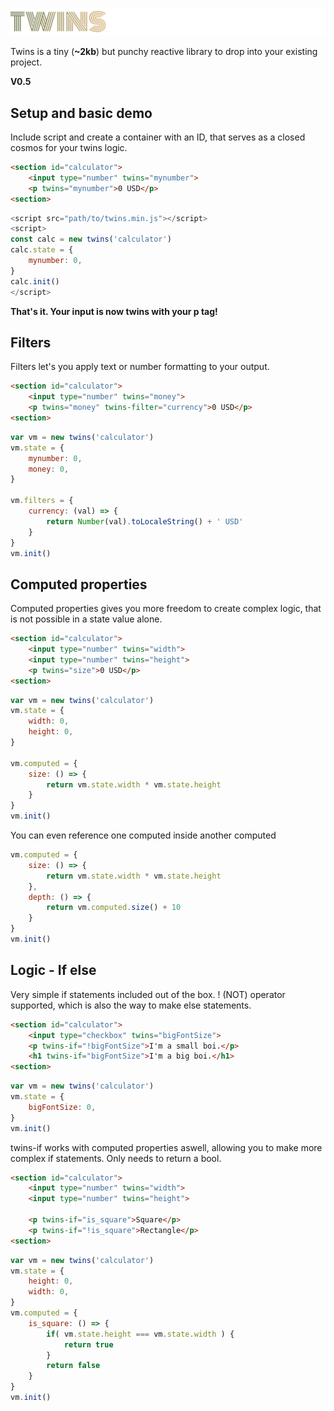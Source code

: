 ![alt text](https://github.com/andersdn11/twins/blob/main/twins.png?raw=true)

Twins is a tiny (**~2kb**) but punchy reactive library to drop into your existing project.

**V0.5**


## Setup and basic demo

Include script and create a container with an ID, that serves as a closed cosmos for your twins logic.

```html
<section id="calculator">
	<input type="number" twins="mynumber">
	<p twins="mynumber">0 USD</p>
<section>
```
```javascript
<script src="path/to/twins.min.js"></script>
<script>
const calc = new twins('calculator')
calc.state = {
	mynumber: 0,
}
calc.init()
</script>
```

**That's it. Your input is now twins with your p tag!**

## Filters
Filters let's you apply text or number formatting to your output.
```html
<section id="calculator">
	<input type="number" twins="money">
	<p twins="money" twins-filter="currency">0 USD</p>
<section>
```
```javascript
var vm = new twins('calculator')
vm.state = {
	mynumber: 0,
	money: 0,
}

vm.filters = {
	currency: (val) => {
		return Number(val).toLocaleString() + ' USD'
	}
}
vm.init()
```

## Computed properties
Computed properties gives you more freedom to create complex logic, that is not possible in a state value alone.
```html
<section id="calculator">
	<input type="number" twins="width">
	<input type="number" twins="height">
	<p twins="size">0 USD</p>
<section>
```
```javascript
var vm = new twins('calculator')
vm.state = {
	width: 0,
	height: 0,
}

vm.computed = {
	size: () => {
		return vm.state.width * vm.state.height
	}
}
vm.init()
```

You can even reference one computed inside another computed

```javascript
vm.computed = {
	size: () => {
		return vm.state.width * vm.state.height
	},
	depth: () => {
		return vm.computed.size() + 10
	}
}
vm.init()
```

## Logic - If else
Very simple if statements included out of the box. 
! (NOT) operator supported, which is also the way to make else statements.
```html
<section id="calculator">
	<input type="checkbox" twins="bigFontSize">
	<p twins-if="!bigFontSize">I'm a small boi.</p>
	<h1 twins-if="bigFontSize">I'm a big boi.</h1>
<section>
```
```javascript
var vm = new twins('calculator')
vm.state = {
	bigFontSize: 0,
}
vm.init()
```

twins-if works with computed properties aswell, allowing you to make more complex if statements. Only needs to return a bool.
```html
<section id="calculator">
	<input type="number" twins="width">
	<input type="number" twins="height">
	
	<p twins-if="is_square">Square</p>
	<p twins-if="!is_square">Rectangle</p>
<section>
```
```javascript
var vm = new twins('calculator')
vm.state = {
	height: 0,
	width: 0,
}
vm.computed = {
	is_square: () => {
		if( vm.state.height === vm.state.width ) {
			return true
		}
		return false
	}
}
vm.init()
```
